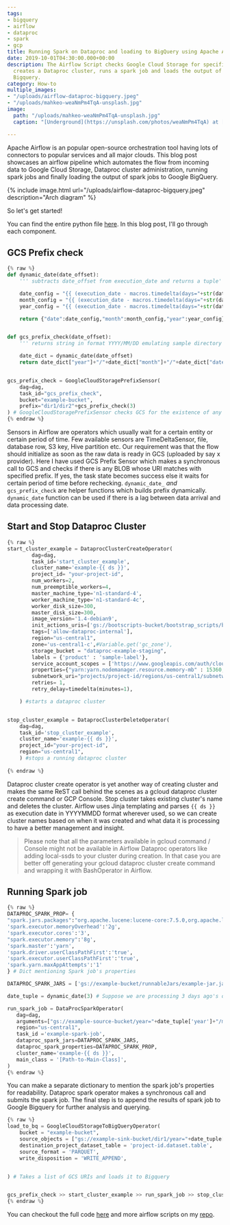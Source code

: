 ```yaml
---
tags:
- bigquery
- airflow
- dataproc
- spark
- gcp
title: Running Spark on Dataproc and loading to BigQuery using Apache Airflow
date: 2019-10-01T04:30:00.000+00:00
description: The Airflow Script checks Google Cloud Storage for specified directory,
  creates a Dataproc cluster, runs a spark job and loads the output of Spark to Google
  Bigquery.
category: How-to
multiple_images:
- "/uploads/airflow-dataproc-bigquery.jpeg"
- "/uploads/mahkeo-weaNmPm4TqA-unsplash.jpg"
image:
  path: "/uploads/mahkeo-weaNmPm4TqA-unsplash.jpg"
  caption: "[Underground](https://unsplash.com/photos/weaNmPm4TqA) at [Unsplash](https://unsplash.com)"

---
```

Apache Airflow is an popular open-source orchestration tool having lots of connectors to popular services and all major clouds. This blog post showcases an airflow pipeline which automates the flow from incoming data to Google Cloud Storage, Dataproc cluster administration, running spark jobs and finally loading the output of spark jobs to Google BigQuery. 

{% include image.html url="/uploads/airflow-dataproc-bigquery.jpeg" description="Arch diagram" %}

So let's get started!

You can find the entire python file [here](https://github.com/mk556/airflow-scripts/blob/master/gcs-dataproc-bigquery.py). In this blog post, I'll go through each component.

## GCS Prefix check

```python
{% raw %}
def dynamic_date(date_offset):
    ''' subtracts date_offset from execution_date and returns a tuple'''

    date_config = "{{ (execution_date - macros.timedelta(days="+str(date_offset)+")).strftime(\"%d\") }}"
    month_config = "{{ (execution_date - macros.timedelta(days="+str(date_offset)+")).strftime(\"%m\") }}"
    year_config = "{{ (execution_date - macros.timedelta(days="+str(date_offset)+")).strftime(\"%Y\") }}"

    return {"date":date_config,"month":month_config,"year":year_config}


def gcs_prefix_check(date_offset):
    ''' returns string in format YYYY/MM/DD emulating sample directory structure in GCS'''

    date_dict = dynamic_date(date_offset)
    return date_dict["year"]+"/"+date_dict["month"]+"/"+date_dict["date"]


gcs_prefix_check = GoogleCloudStoragePrefixSensor(
    dag=dag,
    task_id="gcs_prefix_check",
    bucket="example-bucket",
    prefix="dir1/dir2"+gcs_prefix_check(3)
) # GoogleCloudStoragePrefixSensor checks GCS for the existence of any BLOB which matches operator's prefix
{% endraw %}
```

Sensors in Airflow are operators which usually wait for a certain entity or certain period of time. Few available sensors are TimeDeltaSensor, file, database row, S3 key, Hive partition etc. Our requirement was that the flow should initialize as soon as the raw data is ready in GCS (uploaded by say x provider). Here I have used GCS Prefix Sensor which makes a synchronous call to GCS and checks if there is any BLOB whose URI matches with specified prefix. If yes, the task state becomes success else it waits for certain period of time before rechecking. `dynamic_date_` _and_ `gcs_prefix_check` are helper functions which builds prefix dynamically. `dynamic_date` function can be used if there is a lag between data arrival and data processing date.

## Start and Stop Dataproc Cluster

```python 
{% raw %}
start_cluster_example = DataprocClusterCreateOperator(
        dag=dag,
        task_id='start_cluster_example',
        cluster_name='example-{{ ds }}',
        project_id= "your-project-id",
        num_workers=2,
        num_preemptible_workers=4,
        master_machine_type='n1-standard-4',
        worker_machine_type='n1-standard-4c',
        worker_disk_size=300,
        master_disk_size=300,
        image_version='1.4-debian9',
        init_actions_uris=['gs://bootscripts-bucket/bootstrap_scripts/bootstrap-gcp.sh'],
        tags=['allow-dataproc-internal'],
        region="us-central1",
        zone='us-central1-c',#Variable.get('gc_zone'),
        storage_bucket = "dataproc-example-staging",
        labels = {'product' : 'sample-label'},
        service_account_scopes = ['https://www.googleapis.com/auth/cloud-platform'],
        properties={"yarn:yarn.nodemanager.resource.memory-mb" : 15360,"yarn:yarn.scheduler.maximum-allocation-mb" : 15360},
        subnetwork_uri="projects/project-id/regions/us-central1/subnetworks/dataproc-subnet",
        retries= 1,
        retry_delay=timedelta(minutes=1),

    ) #starts a dataproc cluster


stop_cluster_example = DataprocClusterDeleteOperator(
    dag=dag,
    task_id='stop_cluster_example',
    cluster_name='example-{{ ds }}',
    project_id="your-project-id",
    region="us-central1",
    ) #stops a running dataproc cluster
    
{% endraw %}
```

Dataproc cluster create operator is yet another way of creating cluster and makes the same ReST call behind the scenes as a gcloud dataproc cluster create command or GCP Console. Stop cluster takes existing cluster's name and deletes the cluster. Airflow uses Jinja templating and parses `{{ ds }}` as execution date in YYYYMMDD format wherever used, so we can create cluster names based on when it was created and what data it is processing to have a better management and insight.

> Please note that all the parameters available in gcloud command / Console might not be available in Airflow Dataproc operators like adding local-ssds to your cluster during creation. In that case you are better off generating your gcloud dataproc cluster create command and wrapping it with BashOperator in Airflow.

## Running Spark job

```python 
{% raw %}
DATAPROC_SPARK_PROP= {
"spark.jars.packages":"org.apache.lucene:lucene-core:7.5.0,org.apache.lucene:lucene-queries:7.5.0,org.apache.lucene:lucene-spatial:7.5.0,org.apache.lucene:lucene-spatial:7.5.0,org.apache.lucene:lucene-spatial-extras:7.5.0,org.apache.logging.log4j:log4j-core:2.9.0,org.apache.logging.log4j:log4j-api:2.9.0,org.apache.logging.log4j:log4j-slf4j-impl:2.9.0,org.noggit:noggit:0.8,org.locationtech.jts:jts-core:1.15.0,org.locationtech.spatial4j:spatial4j:0.7,org.postgresql:postgresql:42.2.5,com.aerospike:aerospike-client:4.3.0,com.maxmind.geoip2:geoip2:2.4.0,com.google.cloud:google-cloud-storage:1.87.0",
'spark.executor.memoryOverhead':'2g',
'spark.executor.cores':'3',
"spark.executor.memory":'8g',
'spark.master':'yarn',
'spark.driver.userClassPathFirst':'true',
'spark.executor.userClassPathFirst':'true',
'spark.yarn.maxAppAttempts':'1'
} # Dict mentioning Spark job's properties

DATAPROC_SPARK_JARS = ['gs://example-bucket/runnableJars/example-jar.jar']

date_tuple = dynamic_date(3) # Suppose we are processing 3 days ago's data - mimics a lag in arrival and processing of data

run_spark_job = DataProcSparkOperator(
   dag=dag,
   arguments=["gs://example-source-bucket/year="+date_tuple['year']+"/month="+date_tuple['month']+"/day="+date_tuple['day']+"/*","gs://example-sink-bucket/dir1/year="+date_tuple['year']+"/month="+date_tuple['month']+"/day="+date_tuple['date']+"/"],
   region="us-central1",
   task_id ='example-spark-job',
   dataproc_spark_jars=DATAPROC_SPARK_JARS,
   dataproc_spark_properties=DATAPROC_SPARK_PROP,
   cluster_name='example-{{ ds }}',
   main_class = '[Path-to-Main-Class]',
)
{% endraw %}
```

You can make a separate dictionary to mention the spark job's properties for readability. Dataproc spark operator makes a synchronous call and submits the spark job. The final step is to append the results of spark job to Google Bigquery for further analysis and querying.

```python 
{% raw %}
load_to_bq = GoogleCloudStorageToBigQueryOperator(
    bucket = "example-bucket",
    source_objects = ["gs://example-sink-bucket/dir1/year="+date_tuple['year']+"/month="+date_tuple['month']+"/day="+date_tuple['date']+"/*.parquet"],
    destination_project_dataset_table = 'project-id.dataset.table',
    source_format = 'PARQUET',
    write_disposition = 'WRITE_APPEND',


) # Takes a list of GCS URIs and loads it to Bigquery


gcs_prefix_check >> start_cluster_example >> run_spark_job >> stop_cluster_example >> load_to_bq
{% endraw %}
```

You can checkout the full code [here](https://github.com/mk556/airflow-scripts/blob/master/gcs-dataproc-bigquery.py) and more airflow scripts on my [repo](https://github.com/mk556/airflow-scripts).